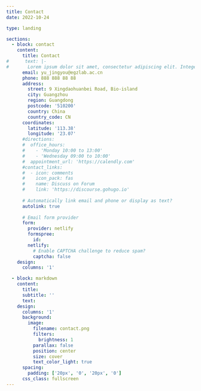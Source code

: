 ```yaml
---
title: Contact
date: 2022-10-24

type: landing

sections:
  - block: contact
    content:
      title: Contact
#      text: |-
#       Lorem ipsum dolor sit amet, consectetur adipiscing elit. Integer tempus augue non tempor egestas. Proin nisl nunc, dignissim in accumsan dapibus, auctor ullamcorper neque. Quisque at elit felis. Vestibulum ante ipsum primis in faucibus orci luctus et ultrices posuere cubilia curae; Aenean eget elementum odio. Cras interdum eget risus sit amet aliquet. In volutpat, nisl ut fringilla dignissim, arcu nisl suscipit ante, at accumsan sapien nisl eu eros.
      email: yu_jingyou@egzlab.ac.cn
      phone: 888 888 88 88
      address:
        street: 9 Xingdaohuanbei Road, Bio-island
        city: Guangzhou
        region: Guangdong
        postcode: '510200'
        country: China
        country_code: CN
      coordinates:
        latitude: '113.38'
        longitude: '23.07'
      #directions: 
      #  office_hours:
      #    - 'Monday 10:00 to 13:00'
      #    - 'Wednesday 09:00 to 10:00'
      #  appointment_url: 'https://calendly.com'
      #contact_links:
      #  - icon: comments
      #    icon_pack: fas
      #    name: Discuss on Forum
      #    link: 'https://discourse.gohugo.io'
    
      # Automatically link email and phone or display as text?
      autolink: true
    
      # Email form provider
      form:
        provider: netlify
        formspree:
          id:
        netlify:
          # Enable CAPTCHA challenge to reduce spam?
          captcha: false
    design:
      columns: '1'

  - block: markdown
    content:
      title:
      subtitle: ''
      text:
    design:
      columns: '1'
      background:
        image: 
          filename: contact.png
          filters:
            brightness: 1
          parallax: false
          position: center
          size: cover
          text_color_light: true
      spacing:
        padding: ['20px', '0', '20px', '0']
      css_class: fullscreen
---
```

